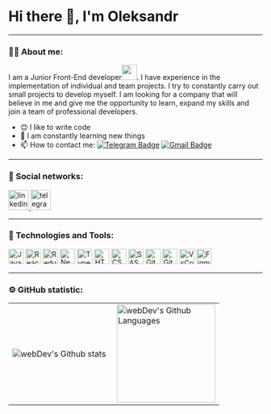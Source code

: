 # Hi there 👋, I'm Oleksandr

---

### 👨‍💻 About me:

I am a Junior Front-End developer<img src="https://media.giphy.com/media/WUlplcMpOCEmTGBtBW/giphy.gif" width="30px">. I have experience in the implementation of individual and team projects. I try to constantly carry out small projects to develop myself. I am looking for a company that will believe in me and give me the opportunity to learn, expand my skills and join a team of professional developers.

- 😊 I like to write code
- 🔭 I am constantly learning new things
- 📫 How to contact me: [![Telegram Badge](https://img.shields.io/badge/-oleksandrpalamarchuk-blue?style=flat&logo=Telegram&logoColor=white)](https://t.me/Alexpalamar_chuk) [![Gmail Badge](https://img.shields.io/badge/-Gmail-red?style=flat&logo=Gmail&logoColor=white)](mailto:palamarchuk.oa93@gmail.com)

---

### 🤝 Social networks:

<div id="badges">
    <a href="https://www.linkedin.com/in/oleksandr-palamarchuk-4a0749250/" target="_blank">
      <img src="https://cdn-icons-png.flaticon.com/512/2504/2504799.png" width="40" height="40" alt="linkedin" />
    </a>
    <a href="https://t.me/Alexpalamar_chuk" target="_blank">
      <img src="https://cdn-icons-png.flaticon.com/512/2111/2111646.png" width="40" height="40" alt="telegram group" />
    </a>
  </div>

---

### 🧰 Technologies and Tools:

<div>
<img alt="JavaScript" width="30px" src="https://cdn.jsdelivr.net/gh/devicons/devicon/icons/javascript/javascript-original.svg" />
<img alt="React" width="30px" src="https://cdn.jsdelivr.net/gh/devicons/devicon/icons/react/react-original.svg" />
<img alt="Redux" width="30px" src="https://cdn.jsdelivr.net/gh/devicons/devicon/icons/redux/redux-original.svg" />
<img alt="NextJs" width="30px" src="https://cdn.jsdelivr.net/gh/devicons/devicon/icons/nextjs/nextjs-original.svg" />
<img alt="TypeScript" width="30px" src="https://cdn.jsdelivr.net/gh/devicons/devicon/icons/typescript/typescript-plain.svg" />
<img alt="HTML5" width="30px" src="https://cdn.jsdelivr.net/gh/devicons/devicon/icons/html5/html5-plain-wordmark.svg" />
<img alt="CSS3" width="30px" src="https://cdn.jsdelivr.net/gh/devicons/devicon/icons/css3/css3-plain-wordmark.svg" />
<img alt="SASS" width="30px" src="https://cdn.jsdelivr.net/gh/devicons/devicon/icons/sass/sass-original.svg" />
<img alt="GitHub" width="30px" src="https://cdn.jsdelivr.net/gh/devicons/devicon/icons/git/git-original-wordmark.svg" />
<img alt="Git" width="30px" src="https://cdn.jsdelivr.net/gh/devicons/devicon/icons/github/github-original.svg" />
<img alt="VsCode" width="30px" src="https://cdn.jsdelivr.net/gh/devicons/devicon/icons/vscode/vscode-original.svg" />
<img alt="Figma" width="30px" src="https://cdn.jsdelivr.net/gh/devicons/devicon/icons/figma/figma-original.svg" />
</div>

---

### ⚙️ GitHub statistic:

<table>
  <tr>
    <td>
      <img align="left" src="http://github-readme-streak-stats.herokuapp.com?user=Oleksandr14&theme=dark&background=000000" alt="webDev's Github stats" />
    </td>
    <td>
      <img height="195px" align="right" alt="webDev's Github Languages" src="https://github-readme-stats-sigma-five.vercel.app/api/top-langs/?username=Oleksandr14&layout=compact&theme=vision-friendly-dark" />
    </td>
  </tr>
</table>
